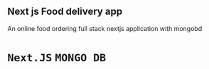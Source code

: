 ## Next js Food delivery app

An online food ordering full stack nextjs application with mongobd

# `Next.JS` `MONGO DB`
